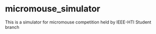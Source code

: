 # micromouse_simulator
This is a simulator for micromouse competition held by IEEE-HTI Student branch 
